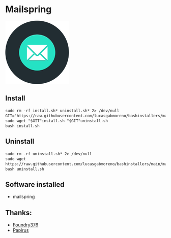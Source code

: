 # Mailspring
<img src="preview.svg" width="200">

## Install
```
sudo rm -rf install.sh* uninstall.sh* 2> /dev/null
GIT="https://raw.githubusercontent.com/lucasgabmoreno/bashinstallers/main/mailspring/"
sudo wget "$GIT"install.sh "$GIT"uninstall.sh
bash install.sh
```

## Uninstall
```
sudo rm -rf uninstall.sh* 2> /dev/null
sudo wget https://raw.githubusercontent.com/lucasgabmoreno/bashinstallers/main/mailspring/uninstall.sh
bash uninstall.sh
```

## Software installed
* mailspring

## Thanks:
* [Foundry376](https://github.com/Foundry376/Mailspring)
* [Papirus](https://github.com/PapirusDevelopmentTeam)
